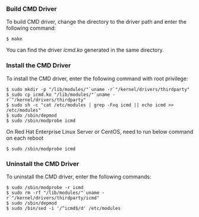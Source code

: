 ### Build CMD Driver
To build CMD driver, change the directory to the driver path and enter the following command:
```
$ make
```
You can find the driver *icmd.ko* generated in the same directory.

### Install the CMD Driver
To install the CMD driver, enter the following command with root privilege:
```
$ sudo mkdir -p "/lib/modules/"`uname -r`"/kernel/drivers/thirdparty"
$ sudo cp icmd.ko "/lib/modules/"`uname -r`"/kernel/drivers/thirdparty"
$ sudo sh -c "cat /etc/modules | grep -Fxq icmd || echo icmd >> /etc/modules"
$ sudo /sbin/depmod
$ sudo /sbin/modprobe icmd
```
On Red Hat Enterprise Linux Server or CentOS, need to run below command on each reboot
```
$ sudo /sbin/modprobe icmd
```

### Uninstall the CMD Driver
To uninstall the CMD driver, enter the following commands:
```
$ sudo /sbin/modprobe -r icmd
$ sudo rm -rf "/lib/modules/"`uname -r`"/kernel/drivers/thirdparty/icmd"
$ sudo /sbin/depmod
$ sudo /bin/sed -i '/^icmd$/d' /etc/modules
```
